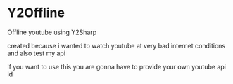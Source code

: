 # Y2Offline
Offline youtube using Y2Sharp

created because i wanted to watch youtube at very bad internet conditions and also test my api

if you want to use this you are gonna have to provide your own youtube api id
